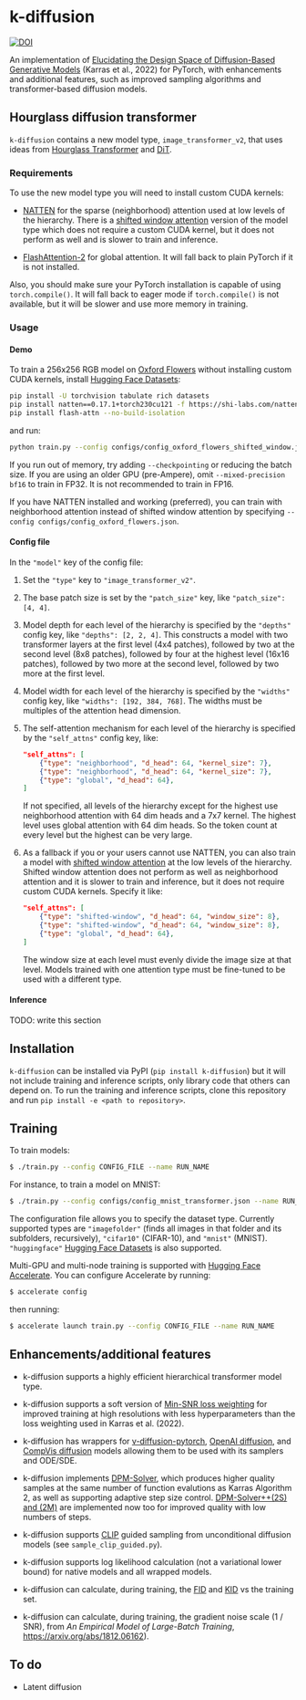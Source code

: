 # k-diffusion

[![DOI](https://zenodo.org/badge/DOI/10.5281/zenodo.10284390.svg)](https://doi.org/10.5281/zenodo.10284390)

An implementation of [Elucidating the Design Space of Diffusion-Based Generative Models](https://arxiv.org/abs/2206.00364) (Karras et al., 2022) for PyTorch, with enhancements and additional features, such as improved sampling algorithms and transformer-based diffusion models.

## Hourglass diffusion transformer

`k-diffusion` contains a new model type, `image_transformer_v2`, that uses ideas from [Hourglass Transformer](https://arxiv.org/abs/2110.13711) and [DiT](https://arxiv.org/abs/2212.09748).

### Requirements

To use the new model type you will need to install custom CUDA kernels:

* [NATTEN](https://github.com/SHI-Labs/NATTEN/tree/main) for the sparse (neighborhood) attention used at low levels of the hierarchy. There is a [shifted window attention](https://arxiv.org/abs/2103.14030) version of the model type which does not require a custom CUDA kernel, but it does not perform as well and is slower to train and inference.

* [FlashAttention-2](https://github.com/Dao-AILab/flash-attention) for global attention. It will fall back to plain PyTorch if it is not installed.

Also, you should make sure your PyTorch installation is capable of using `torch.compile()`. It will fall back to eager mode if `torch.compile()` is not available, but it will be slower and use more memory in training.

### Usage

#### Demo

To train a 256x256 RGB model on [Oxford Flowers](https://www.robots.ox.ac.uk/~vgg/data/flowers) without installing custom CUDA kernels, install [Hugging Face Datasets](https://huggingface.co/docs/datasets/index):

```sh
pip install -U torchvision tabulate rich datasets
pip install natten==0.17.1+torch230cu121 -f https://shi-labs.com/natten/wheels/
pip install flash-attn --no-build-isolation
```

and run:

```sh
python train.py --config configs/config_oxford_flowers_shifted_window.json --name flowers_demo_001 --evaluate-n 0 --batch-size 32 --sample-n 36 --mixed-precision bf16
```

If you run out of memory, try adding `--checkpointing` or reducing the batch size. If you are using an older GPU (pre-Ampere), omit `--mixed-precision bf16` to train in FP32. It is not recommended to train in FP16.

If you have NATTEN installed and working (preferred), you can train with neighborhood attention instead of shifted window attention by specifying `--config configs/config_oxford_flowers.json`.

#### Config file

In the `"model"` key of the config file:

1. Set the `"type"` key to `"image_transformer_v2"`.

1. The base patch size is set by the `"patch_size"` key, like `"patch_size": [4, 4]`.

1. Model depth for each level of the hierarchy is specified by the `"depths"` config key, like `"depths": [2, 2, 4]`. This constructs a model with two transformer layers at the first level (4x4 patches), followed by two at the second level (8x8 patches), followed by four at the highest level (16x16 patches), followed by two more at the second level, followed by two more at the first level.

1. Model width for each level of the hierarchy is specified by the `"widths"` config key, like `"widths": [192, 384, 768]`. The widths must be multiples of the attention head dimension.

1. The self-attention mechanism for each level of the hierarchy is specified by the `"self_attns"` config key, like:

    ```json
    "self_attns": [
        {"type": "neighborhood", "d_head": 64, "kernel_size": 7},
        {"type": "neighborhood", "d_head": 64, "kernel_size": 7},
        {"type": "global", "d_head": 64},
    ]
    ```

    If not specified, all levels of the hierarchy except for the highest use neighborhood attention with 64 dim heads and a 7x7 kernel. The highest level uses global attention with 64 dim heads. So the token count at every level but the highest can be very large.

1. As a fallback if you or your users cannot use NATTEN, you can also train a model with [shifted window attention](https://arxiv.org/abs/2103.14030) at the low levels of the hierarchy. Shifted window attention does not perform as well as neighborhood attention and it is slower to train and inference, but it does not require custom CUDA kernels. Specify it like:

    ```json
    "self_attns": [
        {"type": "shifted-window", "d_head": 64, "window_size": 8},
        {"type": "shifted-window", "d_head": 64, "window_size": 8},
        {"type": "global", "d_head": 64},
    ]
    ```

    The window size at each level must evenly divide the image size at that level. Models trained with one attention type must be fine-tuned to be used with a different type.

#### Inference

TODO: write this section

## Installation

`k-diffusion` can be installed via PyPI (`pip install k-diffusion`) but it will not include training and inference scripts, only library code that others can depend on. To run the training and inference scripts, clone this repository and run `pip install -e <path to repository>`.

## Training

To train models:

```sh
$ ./train.py --config CONFIG_FILE --name RUN_NAME
```

For instance, to train a model on MNIST:

```sh
$ ./train.py --config configs/config_mnist_transformer.json --name RUN_NAME
```

The configuration file allows you to specify the dataset type. Currently supported types are `"imagefolder"` (finds all images in that folder and its subfolders, recursively), `"cifar10"` (CIFAR-10), and `"mnist"` (MNIST). `"huggingface"` [Hugging Face Datasets](https://huggingface.co/docs/datasets/index) is also supported.

Multi-GPU and multi-node training is supported with [Hugging Face Accelerate](https://huggingface.co/docs/accelerate/index). You can configure Accelerate by running:

```sh
$ accelerate config
```

then running:

```sh
$ accelerate launch train.py --config CONFIG_FILE --name RUN_NAME
```

## Enhancements/additional features

- k-diffusion supports a highly efficient hierarchical transformer model type.

- k-diffusion supports a soft version of [Min-SNR loss weighting](https://arxiv.org/abs/2303.09556) for improved training at high resolutions with less hyperparameters than the loss weighting used in Karras et al. (2022).

- k-diffusion has wrappers for [v-diffusion-pytorch](https://github.com/crowsonkb/v-diffusion-pytorch), [OpenAI diffusion](https://github.com/openai/guided-diffusion), and [CompVis diffusion](https://github.com/CompVis/latent-diffusion) models allowing them to be used with its samplers and ODE/SDE.

- k-diffusion implements [DPM-Solver](https://arxiv.org/abs/2206.00927), which produces higher quality samples at the same number of function evalutions as Karras Algorithm 2, as well as supporting adaptive step size control. [DPM-Solver++(2S) and (2M)](https://arxiv.org/abs/2211.01095) are implemented now too for improved quality with low numbers of steps.

- k-diffusion supports [CLIP](https://openai.com/blog/clip/) guided sampling from unconditional diffusion models (see `sample_clip_guided.py`).

- k-diffusion supports log likelihood calculation (not a variational lower bound) for native models and all wrapped models.

- k-diffusion can calculate, during training, the [FID](https://papers.nips.cc/paper/2017/file/8a1d694707eb0fefe65871369074926d-Paper.pdf) and [KID](https://arxiv.org/abs/1801.01401) vs the training set.

- k-diffusion can calculate, during training, the gradient noise scale (1 / SNR), from _An Empirical Model of Large-Batch Training_, https://arxiv.org/abs/1812.06162).

## To do

- Latent diffusion
